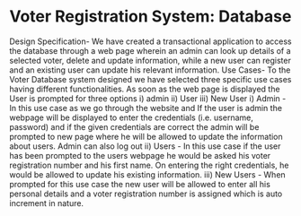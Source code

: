 # Voter Registration System: Database
Design Specification- We have created a transactional application to access the database through a web page wherein an admin can look up details of a selected voter, delete and update information, while a new user can register and an existing user can update his relevant information.
Use Cases-
To the Voter Database system designed we have selected three specific use cases having different functionalities. As soon as the web page is displayed the User is prompted for three options i) admin ii) User iii) New User
i)	Admin -  In this use case as we go through the website and If the user is admin the webpage will be displayed to enter the credentials (i.e. username, password) and if the given credentials are correct the admin will be prompted to new page where he will be allowed to update the information about users. Admin can also log out
ii)	Users -  In this use case if the user has been prompted to the users webpage he would be asked his voter registration number and his first name. On entering the right credentials, he would be allowed to update his existing information.
iii)	New Users -  When prompted for this use case the new user will be allowed to enter all his personal details and a voter registration number is assigned which is auto increment in nature.

